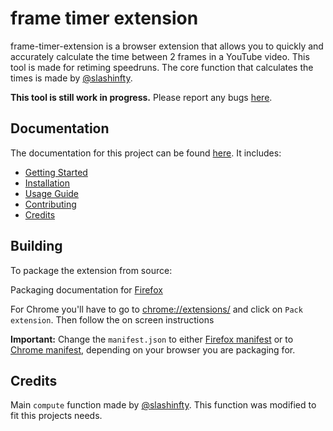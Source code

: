# frame timer extension

frame-timer-extension is a browser extension that allows you to quickly and accurately calculate the time between 2 frames in a YouTube video. This tool is made for retiming speedruns. The core function that calculates the times is made by [@slashinfty](https://github.com/slashinfty/yt-frame-timer).

**This tool is still work in progress.** Please report any bugs [here](https://github.com/PottuGD/frame-timer-extension/issues).

## Documentation

The documentation for this project can be found [here](https://github.com/PottuGD/frame-timer-extension/wiki).
It includes:

- [Getting Started](https://github.com/PottuGD/frame-timer-extension/wiki/Getting-started)
- [Installation](https://github.com/PottuGD/frame-timer-extension/wiki/Getting-started)
- [Usage Guide](https://github.com/PottuGD/frame-timer-extension/wiki/Getting-started)
- [Contributing](https://github.com/PottuGD/frame-timer-extension/wiki/Getting-started)
- [Credits](https://github.com/PottuGD/frame-timer-extension/wiki/Getting-started)

## Building

To package the extension from source:

Packaging documentation for [Firefox](https://extensionworkshop.com/documentation/publish/package-your-extension/)

For Chrome you'll have to go to [chrome://extensions/](chrome://extensions/) and click on `Pack extension`. Then follow the on screen instructions

**Important:** Change the `manifest.json` to either [Firefox manifest](/manifests/manifest.firefox.json) or to [Chrome manifest](/manifests/manifest.chrome.json), depending on your browser you are packaging for.

## Credits

Main `compute` function made by [@slashinfty](https://github.com/slashinfty/yt-frame-timer/blob/master/main.js#L1).
This function was modified to fit this projects needs.
